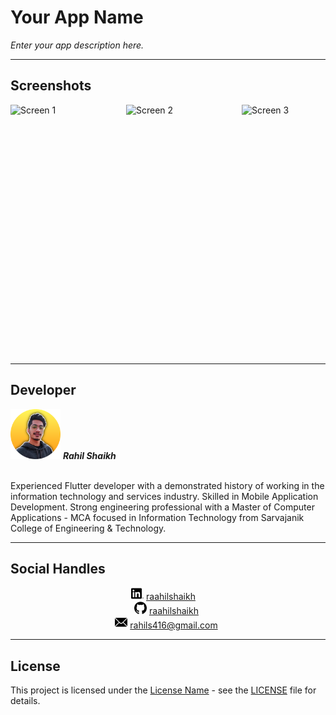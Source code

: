 # Your App Name

*Enter your app description here.*

---

## Screenshots

<div style="display: flex; flex-direction: row;">
    <img src="images/Screen1.png" alt="Screen 1" width="185" height="400">
    <img src="images/Screen2.png" alt="Screen 2" width="185" height="400">
    <img src="images/Screen3.png" alt="Screen 3" width="185" height="400">
</div>

---

## Developer

<img src="ReadMeFileData/profile-icon.png" alt="Developer Image" width= 80px height= 80px border-radius= 50% >
<b><i>Rahil Shaikh</i></b>
<br>
<br>
<p>Experienced Flutter developer with a demonstrated history of working in the information technology and services industry. Skilled in Mobile Application Development. Strong engineering professional with a Master of Computer Applications - MCA focused in Information Technology from Sarvajanik College of Engineering & Technology.</p>

---

## Social Handles

<div style="text-align: center;">
    <div style="margin-right: 15px; display: inline-block;">
        <img src="ReadMeFileData/linkedin.png" alt="linkedin" width="20" height="20">
        <a href="https://www.linkedin.com/in/raahilshaikh/">raahilshaikh</a>
    </div>
    <br>
    <div style="margin-right: 5px; display: inline-block;">
        <img src="ReadMeFileData/github.png" alt="github" width="20" height="20">
        <a href="https://github.com/RaahilShaikh">raahilshaikh</a>
    </div>
    <br>
    <div style="margin-right: 5px; display: inline-block;">
        <img src="ReadMeFileData/mail.png" alt="mail" width="20" height="20">
        <a href="mailto:rahils416@gmail.com">rahils416@gmail.com</a>
    </div>
</div>

---

## License

This project is licensed under the [License Name](LICENSE) - see the [LICENSE](LICENSE) file for details.
